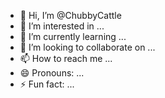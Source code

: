 - 👋 Hi, I’m @ChubbyCattle
- 👀 I’m interested in ...
- 🌱 I’m currently learning ...
- 💞️ I’m looking to collaborate on ...
- 📫 How to reach me ...
- 😄 Pronouns: ...
- ⚡ Fun fact: ...

<!---
ChubbyCattle/ChubbyCattle is a ✨ special ✨ repository because its `README.md` (this file) appears on your GitHub profile.
You can click the Preview link to take a look at your changes.
--->
